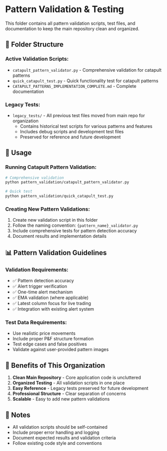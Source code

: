 # Pattern Validation & Testing

This folder contains all pattern validation scripts, test files, and documentation to keep the main repository clean and organized.

## 📁 Folder Structure

### **Active Validation Scripts:**
- `catapult_pattern_validator.py` - Comprehensive validation for catapult patterns
- `quick_catapult_test.py` - Quick functionality test for catapult patterns
- `CATAPULT_PATTERNS_IMPLEMENTATION_COMPLETE.md` - Complete documentation

### **Legacy Tests:**
- `legacy_tests/` - All previous test files moved from main repo for organization
  - Contains historical test scripts for various patterns and features
  - Includes debug scripts and development test files
  - Preserved for reference and future development

## 🚀 Usage

### **Running Catapult Pattern Validation:**
```bash
# Comprehensive validation
python pattern_validation/catapult_pattern_validator.py

# Quick test
python pattern_validation/quick_catapult_test.py
```

### **Creating New Pattern Validations:**
1. Create new validation script in this folder
2. Follow the naming convention: `{pattern_name}_validator.py`
3. Include comprehensive tests for pattern detection accuracy
4. Document results and implementation details

## 📊 Pattern Validation Guidelines

### **Validation Requirements:**
- ✅ Pattern detection accuracy
- ✅ Alert trigger verification
- ✅ One-time alert mechanism
- ✅ EMA validation (where applicable)
- ✅ Latest column focus for live trading
- ✅ Integration with existing alert system

### **Test Data Requirements:**
- Use realistic price movements
- Include proper P&F structure formation
- Test edge cases and false positives
- Validate against user-provided pattern images

## 🎯 Benefits of This Organization

1. **Clean Main Repository** - Core application code is uncluttered
2. **Organized Testing** - All validation scripts in one place
3. **Easy Reference** - Legacy tests preserved for future development
4. **Professional Structure** - Clear separation of concerns
5. **Scalable** - Easy to add new pattern validations

## 📝 Notes

- All validation scripts should be self-contained
- Include proper error handling and logging
- Document expected results and validation criteria
- Follow existing code style and conventions
